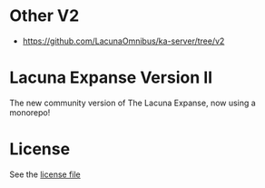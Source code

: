 # Other V2
- https://github.com/LacunaOmnibus/ka-server/tree/v2

# Lacuna Expanse Version II

The new community version of The Lacuna Expanse, now using a monorepo!

# License

See the [license file](/LICENSE.md)
